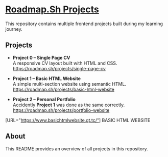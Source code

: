 # <a href="https://roadmap.sh/">Roadmap.Sh Projects</a> 

This repository contains multiple frontend projects built during my learning journey.

## Projects

- **Project 0 – Single Page CV**  
  A responsive CV layout built with HTML and CSS.
  https://roadmap.sh/projects/single-page-cv

- **Project 1 – Basic HTML Website**  
  A simple multi-section website using semantic HTML.
  https://roadmap.sh/projects/basic-html-website

- **Project 2 – Personal Portfolio**  
  Accidently **Project 1** was done as the same correctly.
  https://roadmap.sh/projects/portfolio-website

[URL="https://www.basichtmlwebsite.gt.tc/"] BASIC HTML WEBSITE

## About

This README provides an overview of all projects in this repository.
